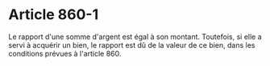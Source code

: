 # Article 860-1

Le rapport d'une somme d'argent est égal à son montant. Toutefois, si elle a servi à acquérir un bien, le rapport est dû de la valeur de ce bien, dans les conditions prévues à l'article 860.
